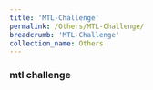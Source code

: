 ```yaml
---
title: 'MTL-Challenge'
permalink: /Others/MTL-Challenge/
breadcrumb: 'MTL-Challenge'
collection_name: Others
---
```


### mtl challenge
